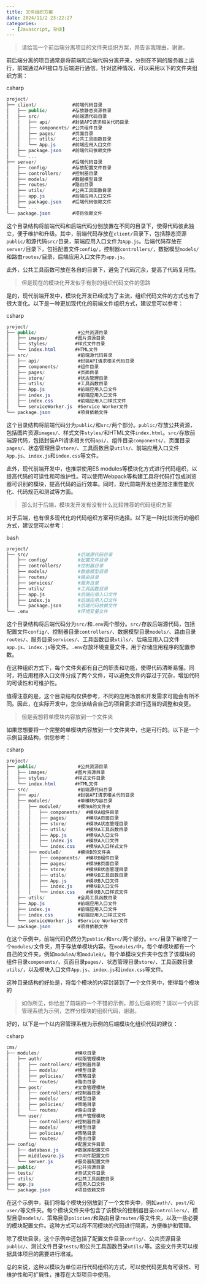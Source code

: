 ```yaml
---
title: 文件组织方案
date: 2024/11/2 23:22:27
categories:
  - [Javascript, 杂谈]
---
```

> 请给我一个前后端分离项目的文件夹组织方案，并告诉我理由，谢谢。

前后端分离的项目通常是将前端和后端代码分离开来，分别在不同的服务器上运行，前端通过API接口与后端进行通信。针对这种情况，可以采用以下的文件夹组织方案：

csharp

```csharp
project/
├── client/             #前端代码目录
│   ├── public/         #存放静态资源目录
│   ├── src/            #前端源代码目录
│   │   ├── api/        #封装API请求相关代码目录
│   │   ├── components/ #公共组件目录
│   │   ├── pages/      #页面目录
│   │   ├── utils/      #公共工具函数目录
│   │   └── App.js      #前端应用入口文件
│   ├── package.json    #前端代码依赖文件
│   └── ...             
├── server/             #后端代码目录
│   ├── config/         #存放配置文件目录
│   ├── controllers/    #控制器目录
│   ├── models/         #数据模型目录
│   ├── routes/         #路由目录
│   ├── utils/          #公共工具函数目录
│   ├── app.js          #后端应用入口文件
│   ├── package.json    #后端代码依赖文件
│   └── ...             
└── package.json        #项目依赖文件
```

这个目录结构将前端代码和后端代码分别放置在不同的目录下，使得代码彼此独立，便于维护和升级。其中，前端代码存放在`client/`目录下，包括静态资源`public/`和源代码`src/`目录，前端应用入口文件为`App.js`。后端代码存放在`server/`目录下，包括配置文件`config/`，控制器`controllers/`，数据模型`models/`和路由`routes/`目录，后端应用入口文件为`app.js`。

此外，公共工具函数可放在各自的目录下，避免了代码冗余，提高了代码复用性。

> 但是现在的模块化开发似乎有别的组织代码文件的思路

是的，现代前端开发中，模块化开发已经成为了主流，组织代码文件的方式也有了很大变化。以下是一种更加现代化的前端文件组织方式，建议您可以参考：

csharp

```csharp
project/
├── public/               #公共资源目录
│   ├── images/          #图片资源目录
│   ├── styles/          #样式文件目录
│   └── index.html       #HTML文件
├── src/                  #前端源代码目录
│   ├── api/              #封装API请求相关代码目录
│   ├── components/       #组件目录
│   ├── pages/            #页面目录
│   ├── store/            #状态管理目录
│   ├── utils/            #工具函数目录
│   ├── App.js            #前端应用入口文件
│   ├── index.js          #前端应用入口文件
│   ├── index.css         #前端应用入口样式文件
│   └── serviceWorker.js  #Service Worker文件
└── package.json          #项目依赖文件
```

这个目录结构将前端代码分为`public/`和`src/`两个部分。`public/`存放公共资源，包括图片资源`images/`、样式文件`styles/`和HTML文件`index.html`。`src/`存放前端源代码，包括封装API请求相关代码`api/`、组件目录`components/`、页面目录`pages/`、状态管理目录`store/`、工具函数目录`utils/`、前端应用入口文件`App.js`、`index.js`和`index.css`等文件。

此外，现代前端开发中，也推崇使用ES modules等模块化方式进行代码组织，以提高代码的可读性和可维护性。可以使用Webpack等构建工具将代码打包成浏览器可识别的模块，提高代码的运行效率。同时，现代前端开发也更加注重性能优化、代码规范和测试等方面。

> 那么对于后端，模块发开发有没有什么比较推荐的代码组织方案

对于后端，也有很多现代化的代码组织方案可供选择。以下是一种比较流行的组织方式，建议您可以参考：

bash

```bash
project/
├── src/                  #后端源代码目录
│   ├── config/           #配置文件目录
│   ├── controllers/      #控制器目录
│   ├── models/           #数据模型目录
│   ├── routes/           #路由目录
│   ├── services/         #服务目录
│   ├── utils/            #工具函数目录
│   ├── app.js            #后端应用入口文件
│   ├── index.js          #后端应用入口文件
│   └── package.json      #后端代码依赖文件
└── .env                  #环境变量文件
```

这个目录结构将后端代码分为`src/`和`.env`两个部分。`src/`存放后端源代码，包括配置文件`config/`、控制器目录`controllers/`、数据模型目录`models/`、路由目录`routes/`、服务目录`services/`、工具函数目录`utils/`、后端应用入口文件`app.js`、`index.js`等文件。`.env`存放环境变量文件，用于存储应用程序的配置参数。

在这种组织方式下，每个文件夹都有自己的职责和功能，使得代码清晰易懂。同时，将应用程序入口文件分成了两个文件，可以避免文件内容过于冗杂，增加代码的可读性和可维护性。

值得注意的是，这个目录结构仅供参考，不同的应用场景和开发需求可能会有所不同。因此，在实际开发中，您应该结合自己的项目需求进行适当的调整和变更。

> 但是我想将单模块内容放到一个文件夹

如果您想要将一个完整的单模块内容放到一个文件夹中，也是可行的。以下是一个示例目录结构，供您参考：

csharp

```csharp
project/
├── public/               #公共资源目录
│   ├── images/          #图片资源目录
│   ├── styles/          #样式文件目录
│   └── index.html       #HTML文件
├── src/                  #前端源代码目录
│   ├── api/              #封装API请求相关代码目录
│   ├── modules/          #单模块内容目录
│   │   ├── moduleA/      #模块A的文件夹
│   │   │   ├── components/  #模块A组件目录
│   │   │   ├── pages/       #模块A页面目录
│   │   │   ├── store/       #模块A状态管理目录
│   │   │   ├── utils/       #模块A工具函数目录
│   │   │   ├── App.js       #模块A入口文件
│   │   │   ├── index.js     #模块A入口文件
│   │   │   └── index.css    #模块A入口样式文件
│   │   ├── moduleB/      #模块B的文件夹
│   │   │   ├── components/  #模块B组件目录
│   │   │   ├── pages/       #模块B页面目录
│   │   │   ├── store/       #模块B状态管理目录
│   │   │   ├── utils/       #模块B工具函数目录
│   │   │   ├── App.js       #模块B入口文件
│   │   │   ├── index.js     #模块B入口文件
│   │   │   └── index.css    #模块B入口样式文件
│   ├── utils/            #全局工具函数目录
│   ├── App.js            #前端应用入口文件
│   ├── index.js          #前端应用入口文件
│   ├── index.css         #前端应用入口样式文件
│   └── serviceWorker.js  #Service Worker文件
└── package.json          #项目依赖文件
```

在这个示例中，前端代码仍然分为`public/`和`src/`两个部分。`src/`目录下新增了一个`modules/`文件夹，用于存放单模块内容。在`modules/`中，每个单模块都有一个自己的文件夹，例如`moduleA/`和`moduleB/`。每个单模块文件夹中包含了该模块的组件目录`components/`、页面目录`pages/`、状态管理目录`store/`、工具函数目录`utils/`，以及模块入口文件`App.js`、`index.js`和`index.css`等文件。

这种目录结构的好处是，将每个模块的内容封装到了一个文件夹中，使得每个模块的

> 如你所见，你给出了前端的一个不错的示例，那么后端的呢？请以一个内容管理系统为示例，怎样分模块的组织代码，谢谢。

好的，以下是一个以内容管理系统为示例的后端模块化组织代码的建议：

csharp

```csharp
cms/
├── modules/             #模块目录
│   ├── auth/            #权限管理模块
│   │   ├── controllers/ #控制器目录
│   │   ├── models/      #模型目录
│   │   ├── policies/    #策略目录
│   │   └── routes/      #路由目录
│   ├── post/            #文章管理模块
│   │   ├── controllers/ #控制器目录
│   │   ├── models/      #模型目录
│   │   ├── policies/    #策略目录
│   │   └── routes/      #路由目录
│   └── user/            #用户管理模块
│       ├── controllers/ #控制器目录
│       ├── models/      #模型目录
│       ├── policies/    #策略目录
│       └── routes/      #路由目录
├── config/              #配置文件目录
│   ├── database.js      #数据库配置文件
│   ├── middleware.js    #中间件配置文件
│   └── server.js        #服务器配置文件
├── public/              #公共资源目录
├── tests/               #测试文件目录
├── utils/               #公共工具函数目录
├── app.js               #应用入口文件
└── package.json         #项目依赖文件
```

在这个示例中，我们将每个模块分别放到了一个文件夹中，例如`auth/`、`post/`和`user/`等文件夹。每个模块文件夹中包含了该模块的控制器目录`controllers/`、模型目录`models/`、策略目录`policies/`和路由目录`routes/`等文件夹，以及一些必要的模块配置文件。这种方式可以将不同模块的代码进行隔离，方便维护和管理。

除了模块目录，这个示例中还包括了配置文件目录`config/`、公共资源目录`public/`、测试文件目录`tests/`和公共工具函数目录`utils/`等。这些文件夹可以根据具体项目的需要进行增减。

总的来说，这种以模块为单位进行代码组织的方式，可以使代码更具有可读性、可维护性和可扩展性，推荐在大型项目中使用。